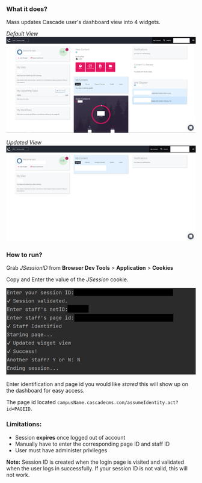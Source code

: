 ### What it does?

Mass updates Cascade user's dashboard view into 4 widgets.

_Default View_
![default view](before_view.PNG)

_Updated View_
![after view](after_view.PNG)

### How to run?
Grab _JSessionID_ from **Browser Dev Tools** > **Application** > **Cookies** 

Copy and Enter the value of the _JSession_ cookie.

![how to run](how_to_use.PNG)

Enter identification and page id you would like _stared_ this will show up on the dashboard for easy access.

The page id located ``campusName.cascadecms.com/assumeIdentity.act?id=PAGEID``.

### Limitations:
- Session **expires** once logged out of account
- Manually have to enter the corresponding page ID and staff ID
- User must have administer privileges

**Note:** Session ID is created when the login page is visited and validated when the user logs in successfully. If your session ID is not valid, this will not work.